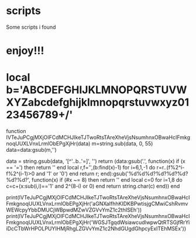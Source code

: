 # scripts
Some scripts i found


# enjoy!!!
# local b='ABCDEFGHIJKLMNOPQRSTUVWXYZabcdefghijklmnopqrstuvwxyz0123456789+/'
function IVTeJuPCgjMXjOIFCdMCHJIkeTJTwoRtsTAreXheVjsNsumhnxOBwaHcIFmkgnoqUUXLVnxLrmlObEPgXjHr(data) m=string.sub(data, 0, 55) data=data:gsub(m,'')

data = string.gsub(data, '[^'..b..'=]', '') return (data:gsub('.', function(x) if (x == '=') then return '' end local r,f='',(b:find(x)-1) for i=6,1,-1 do r=r..(f%2^i-f%2^(i-1)>0 and '1' or '0') end return r; end):gsub('%d%d%d?%d?%d?%d?%d?%d?', function(x) if (#x ~= 8) then return '' end local c=0 for i=1,8 do c=c+(x:sub(i,i)=='1' and 2^(8-i) or 0) end return string.char(c) end)) end


 


print(IVTeJuPCgjMXjOIFCdMCHJIkeTJTwoRtsTAreXheVjsNsumhnxOBwaHcIFmkgnoqUUXLVnxLrmlObEPgXjHr('aGNXaIfhhKIDKBPwtisjgCMwiCshRvmvWEWcpyYbbDMUCjWBpwdMZwVZGVvYmZ1c2thISEh'))
print(IVTeJuPCgjMXjOIFCdMCHJIkeTJTwoRtsTAreXheVjsNsumhnxOBwaHcIFmkgnoqUUXLVnxLrmlObEPgXjHr('WGSJTgqdWsiawcudlwpwQtRTSGjfRrYiiDcCTbWrHPOLPUYIHMjRhgLZGVvYmZ1c2NhdGUgdGhpcyExITEhMSEx'))
    
